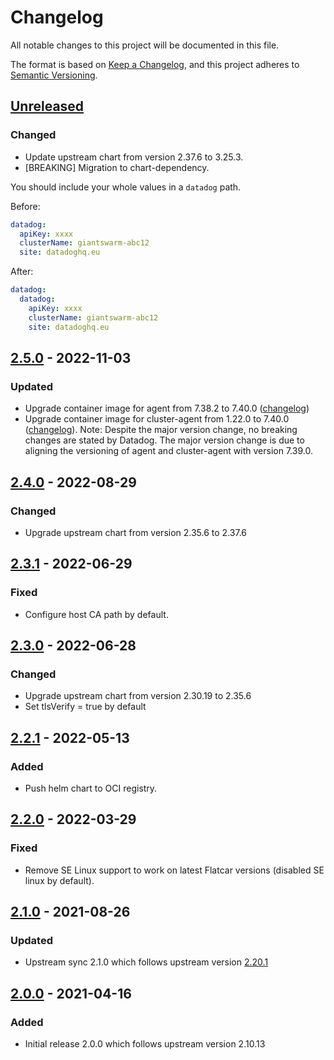 # Changelog

All notable changes to this project will be documented in this file.

The format is based on [Keep a Changelog](https://keepachangelog.com/en/1.0.0/),
and this project adheres to [Semantic Versioning](https://semver.org/spec/v2.0.0.html).

## [Unreleased]

### Changed

- Update upstream chart from version 2.37.6 to 3.25.3.
- [BREAKING] Migration to chart-dependency.

You should include your whole values in a `datadog` path.

Before:

```yaml
datadog:
  apiKey: xxxx
  clusterName: giantswarm-abc12
  site: datadoghq.eu
```

After:

```yaml
datadog:
  datadog:
    apiKey: xxxx
    clusterName: giantswarm-abc12
    site: datadoghq.eu
```

## [2.5.0] - 2022-11-03

### Updated

- Upgrade container image for agent from 7.38.2 to 7.40.0 ([changelog](https://github.com/DataDog/datadog-agent/blob/main/CHANGELOG.rst))
- Upgrade container image for cluster-agent from 1.22.0 to 7.40.0 ([changelog](https://github.com/DataDog/datadog-agent/blob/main/CHANGELOG-DCA.rst)). 
  Note: Despite the major version change, no breaking changes are stated by Datadog. The major version change is due to aligning
  the versioning of agent and cluster-agent with version 7.39.0.

## [2.4.0] - 2022-08-29

### Changed

- Upgrade upstream chart from version 2.35.6 to 2.37.6

## [2.3.1] - 2022-06-29

### Fixed

- Configure host CA path by default.

## [2.3.0] - 2022-06-28

### Changed

- Upgrade upstream chart from version 2.30.19 to 2.35.6
- Set tlsVerify = true by default

## [2.2.1] - 2022-05-13

### Added

- Push helm chart to OCI registry.

## [2.2.0] - 2022-03-29

### Fixed

- Remove SE Linux support to work on latest Flatcar versions (disabled SE linux by default).

## [2.1.0] - 2021-08-26

### Updated

- Upstream sync 2.1.0 which follows upstream version [2.20.1](https://github.com/giantswarm/datadog-app/blob/master/helm/datadog/CHANGELOG.md)

## [2.0.0] - 2021-04-16

### Added

- Initial release 2.0.0 which follows upstream version 2.10.13

[Unreleased]: https://github.com/giantswarm/datadog-app/compare/v2.5.0...HEAD
[2.5.0]: https://github.com/giantswarm/datadog-app/compare/v2.4.0...v2.5.0
[2.4.0]: https://github.com/giantswarm/datadog-app/compare/v2.3.1...v2.4.0
[2.3.1]: https://github.com/giantswarm/datadog-app/compare/v2.3.0...v2.3.1
[2.3.0]: https://github.com/giantswarm/datadog-app/compare/v2.2.1...v2.3.0
[2.2.1]: https://github.com/giantswarm/datadog-app/compare/v2.2.0...v2.2.1
[2.2.0]: https://github.com/giantswarm/datadog-app/compare/v2.1.0...v2.2.0
[2.1.0]: https://github.com/giantswarm/datadog-app/compare/v2.0.0...v2.1.0
[2.0.0]: https://github.com/giantswarm/datadog-app/releases/tag/v2.0.0
